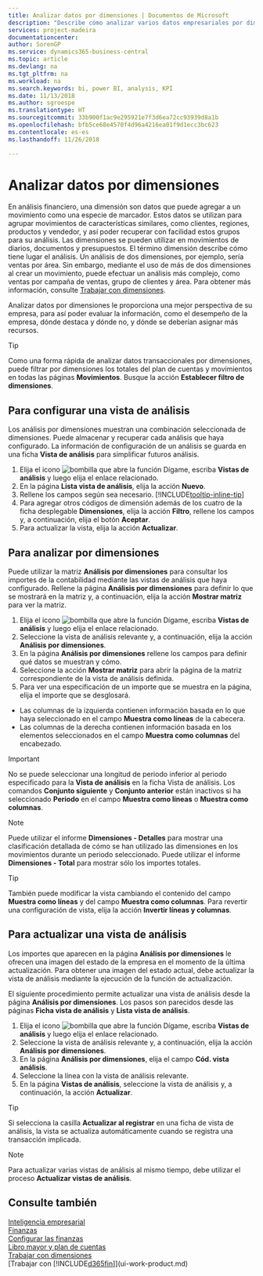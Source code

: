 ```yaml
---
title: Analizar datos por dimensiones | Documentos de Microsoft
description: "Describe cómo analizar varios datos empresariales por dimensiones."
services: project-madeira
documentationcenter: 
author: SorenGP
ms.service: dynamics365-business-central
ms.topic: article
ms.devlang: na
ms.tgt_pltfrm: na
ms.workload: na
ms.search.keywords: bi, power BI, analysis, KPI
ms.date: 11/13/2018
ms.author: sgroespe
ms.translationtype: HT
ms.sourcegitcommit: 33b900f1ac9e295921e7f3d6ea72cc93939d8a1b
ms.openlocfilehash: bfb5ce68e4570f4d96a4216ea01f9d1ecc3bc623
ms.contentlocale: es-es
ms.lasthandoff: 11/26/2018

---
```

#  <a name="analyze-data-by-dimensions"></a>Analizar datos por dimensiones
En análisis financiero, una dimensión son datos que puede agregar a un movimiento como una especie de marcador. Estos datos se utilizan para agrupar movimientos de características similares, como clientes, regiones, productos y vendedor, y así poder recuperar con facilidad estos grupos para su análisis. Las dimensiones se pueden utilizar en movimientos de diarios, documentos y presupuestos. El término dimensión describe cómo tiene lugar el análisis. Un análisis de dos dimensiones, por ejemplo, sería ventas por área. Sin embargo, mediante el uso de más de dos dimensiones al crear un movimiento, puede efectuar un análisis más complejo, como ventas por campaña de ventas, grupo de clientes y área. Para obtener más información, consulte [Trabajar con dimensiones](finance-dimensions.md).

Analizar datos por dimensiones le proporciona una mejor perspectiva de su empresa, para así poder evaluar la información, como el desempeño de la empresa, dónde destaca y dónde no, y dónde se deberían asignar más recursos.

> [!TIP]
> Como una forma rápida de analizar datos transaccionales por dimensiones, puede filtrar por dimensiones los totales del plan de cuentas y movimientos en todas las páginas **Movimientos**. Busque la acción **Establecer filtro de dimensiones**.

## <a name="to-set-up-an-analysis-view"></a>Para configurar una vista de análisis  
Los análisis por dimensiones muestran una combinación seleccionada de dimensiones. Puede almacenar y recuperar cada análisis que haya configurado. La información de configuración de un análisis se guarda en una ficha **Vista de análisis** para simplificar futuros análisis.  

1. Elija el icono ![bombilla que abre la función Dígame](media/ui-search/search_small.png "Dígame que desea hacer"), escriba **Vistas de análisis** y luego elija el enlace relacionado.  
2. En la página **Lista vista de análisis**, elija la acción **Nuevo**.
3. Rellene los campos según sea necesario. [!INCLUDE[tooltip-inline-tip](includes/tooltip-inline-tip_md.md)]
4. Para agregar otros códigos de dimensión además de los cuatro de la ficha desplegable **Dimensiones**, elija la acción **Filtro**, rellene los campos y, a continuación, elija el botón **Aceptar**.  
5. Para actualizar la vista, elija la acción **Actualizar**.

## <a name="to-analyze-by-dimensions"></a>Para analizar por dimensiones
Puede utilizar la matriz **Análisis por dimensiones** para consultar los importes de la contabilidad mediante las vistas de análisis que haya configurado. Rellene la página **Análisis por dimensiones** para definir lo que se mostrará en la matriz y, a continuación, elija la acción **Mostrar matriz** para ver la matriz.  

1. Elija el icono ![bombilla que abre la función Dígame](media/ui-search/search_small.png "Dígame que desea hacer"), escriba **Vistas de análisis** y luego elija el enlace relacionado.  
2. Seleccione la vista de análisis relevante y, a continuación, elija la acción **Análisis por dimensiones**.
3. En la página **Análisis por dimensiones** rellene los campos para definir qué datos se muestran y cómo.
4. Seleccione la acción **Mostrar matriz** para abrir la página de la matriz correspondiente de la vista de análisis definida.
5. Para ver una especificación de un importe que se muestra en la página, elija el importe que se desglosará.  

- Las columnas de la izquierda contienen información basada en lo que haya seleccionado en el campo **Muestra como líneas** de la cabecera.  
- Las columnas de la derecha contienen información basada en los elementos seleccionados en el campo **Muestra como columnas** del encabezado.

> [!IMPORTANT]  
>   No se puede seleccionar una longitud de periodo inferior al periodo especificado para la **Vista de análisis** en la ficha Vista de análisis. Los comandos **Conjunto siguiente** y **Conjunto anterior** están inactivos si ha seleccionado **Periodo** en el campo **Muestra como líneas** o **Muestra como columnas**.  

> [!NOTE]  
>   Puede utilizar el informe **Dimensiones - Detalles** para mostrar una clasificación detallada de cómo se han utilizado las dimensiones en los movimientos durante un periodo seleccionado. Puede utilizar el informe **Dimensiones - Total** para mostrar sólo los importes totales.  

> [!TIP]  
>   También puede modificar la vista cambiando el contenido del campo **Muestra como líneas** y del campo **Muestra como columnas**. Para revertir una configuración de vista, elija la acción **Invertir líneas y columnas**.

## <a name="to-update-an-analysis-view"></a>Para actualizar una vista de análisis  
Los importes que aparecen en la página **Análisis por dimensiones** le ofrecen una imagen del estado de la empresa en el momento de la última actualización. Para obtener una imagen del estado actual, debe actualizar la vista de análisis mediante la ejecución de la función de actualización.

El siguiente procedimiento permite actualizar una vista de análisis desde la página **Análisis por dimensiones**. Los pasos son parecidos desde las páginas **Ficha vista de análisis** y **Lista vista de análisis**.  

1. Elija el icono ![bombilla que abre la función Dígame](media/ui-search/search_small.png "Dígame que desea hacer"), escriba **Vistas de análisis** y luego elija el enlace relacionado.
2. Seleccione la vista de análisis relevante y, a continuación, elija la acción **Análisis por dimensiones**.
2. En la página **Análisis por dimensiones**, elija el campo **Cód. vista análisis**.  
3. Seleccione la línea con la vista de análisis relevante.  
4. En la página **Vistas de análisis**, seleccione la vista de análisis y, a continuación, la acción **Actualizar**.  

> [!TIP]  
>   Si selecciona la casilla **Actualizar al registrar** en una ficha de vista de análisis, la vista se actualiza automáticamente cuando se registra una transacción implicada.

> [!NOTE]  
>   Para actualizar varias vistas de análisis al mismo tiempo, debe utilizar el proceso **Actualizar vistas de análisis**.  

## <a name="see-also"></a>Consulte también
[Inteligencia empresarial](bi.md)  
[Finanzas](finance.md)  
[Configurar las finanzas](finance-setup-finance.md)  
[Libro mayor y plan de cuentas](finance-general-ledger.md)  
[Trabajar con dimensiones](finance-dimensions.md)  
[Trabajar con [!INCLUDE[d365fin](includes/d365fin_md.md)]](ui-work-product.md)  

